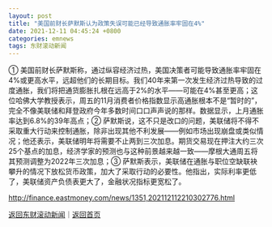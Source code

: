 ```yaml
---
layout: post
title: "美国前财长萨默斯认为政策失误可能已经导致通胀率牢固在4%"
date: 2021-12-11 04:45:24 +0800
categories: emnews
tags: 东财滚动新闻
---
```


① 美国前财长萨默斯称，通过纵容经济过热，美国决策者可能导致通胀率牢固在4%或更高水平，远超他们的长期目标。我们40年来第一次发生经济过热导致的过度通胀，我们将把通货膨胀扎根在远高于2%的水平——可能在4%甚至更高；这位哈佛大学教授表示，周五的11月消费者价格指数显示高通胀根本不是“暂时的”，完全不像美联储和拜登政府今年多数时间口口声声说的那样。数据显示，上月通胀率达到6.8%的39年高点；② 萨默斯说，这不只是改口的问题，美联储将不得不采取重大行动来控制通胀，除非出现其他不利发展——例如市场出现崩盘或类似情况；他还表示，美联储明年将需要不止两到三次加息。期货交易现在押注大约三次25个基点的加息，经济学家的预测也与这种前景越来越一致——摩根大通周五将其预测调整为2022年三次加息；③ 萨默斯表示，美联储在通胀与职位空缺联袂攀升的情况下放松货币政策，加大了采取行动的必要性。他指出，实际利率更低了，美联储资产负债表更大了，金融状况指标更宽松了。

<http://finance.eastmoney.com/news/1351,202112112210302776.html>

[返回东财滚动新闻](//finews.withounder.com/emnews/)｜[返回首页](//finews.withounder.com/)